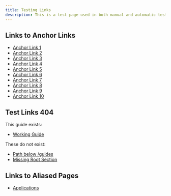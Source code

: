 ```yaml
---
title: Testing Links
description: This is a test page used in both manual and automatic tests. Do not delete. It will not be listed anywhere.
---
```



## Links to Anchor Links

* [Anchor Link 1](/docs/testpages/links2/#title-1-of-04)
* [Anchor Link 2](/docs/testpages/links2/#title-2-of-04)
* [Anchor Link 3](/docs/testpages/links2/#title-3-of-04)
* [Anchor Link 4](/docs/testpages/links2/#title-4-of-04)
* [Anchor Link 5](/docs/testpages/links2/#title-5-of-04)
* [Anchor Link 6](/docs/testpages/links2/#title-6-of-04)
* [Anchor Link 7](/docs/testpages/links2/#title-7-of-04)
* [Anchor Link 8](/docs/testpages/links2/#title-8-of-04)
* [Anchor Link 9](/docs/testpages/links2/#title-9-of-04)
* [Anchor Link 10](/docs/testpages/links2/#title-04-of-04)


## Test Links 404


This guide exists:

* [Working Guide](/docs/products/platform/get-started/)

These do not exist:

* [Path below /guides](/docs/guides/this-does-not-exist/)
* [Missing Root Section](/docs/missing-section/)


## Links to Aliased Pages

* [Applications](/docs/applications/)



